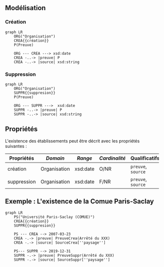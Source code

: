 ## Modélisation

### Création

```mermaid
graph LR
    ORG("Organisation")
    CREA{{création}}
    P(Preuve)

    ORG --- CREA ---> xsd:date
    CREA -..-> |preuve| P
    CREA -..-> |source| xsd:string
```
### Suppression

```mermaid
graph LR
    ORG("Organisation")
    SUPPR{{suppresion}}
    P(Preuve)
    
    ORG --- SUPPR --->  xsd:date
    SUPPR -..-> |preuve| P
    SUPPR -..-> |source| xsd:string
```

## Propriétés

L'existence des établissements peut être décrit avec les propriétés suivantes :

| **Propriétés** | ***Domain*** | ***Range*** | ***Cardinalité*** | **Qualificatifs**  |
| -------------- | ------------ | ----------- | ----------------- | ------------------ |
| création       | Organisation | xsd:date    | O/NR              | `preuve`, `source` |
| suppression    | Organisation | xsd:date    | F/NR              | `preuve`, `source` |


## Exemple : L'existence de la Comue Paris-Saclay

```mermaid
graph LR
    PS("Université Paris-Saclay (COMUE)")
    CREA{{création}}
    SUPPR{{suppresion}}

    PS --- CREA --> 2007-03-23
    CREA -.-> |preuve| PreuveCrea(Arrêté du XXX)
    CREA -.-> |source| SourceCrea[''paysage'']
    
    PS--- SUPPR --> 2019-12-31
    SUPPR -.-> |preuve| PreuveSuppr(Arrêté du XXX)
    SUPPR -.-> |source| SourceSuppr[''paysage'']
```